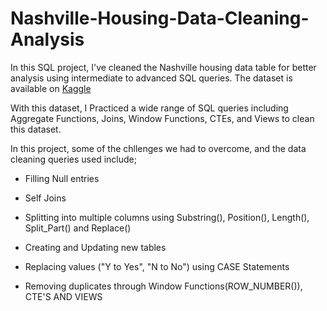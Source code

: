 # Nashville-Housing-Data-Cleaning-Analysis

In this SQL project, I've cleaned the Nashville housing data table for better analysis using intermediate to advanced SQL queries. The dataset is available on [Kaggle](https://www.kaggle.com/datasets/tmthyjames/nashville-housing-data)

With this dataset, I Practiced a wide range of SQL queries including Aggregate Functions, Joins, Window Functions, CTEs, and Views to clean this dataset.

In this project, some of the chllenges we had to overcome, and the data cleaning queries used include;

* Filling Null entries

* Self Joins

* Splitting into multiple columns using Substring(), Position(), Length(), Split_Part() and Replace()

* Creating and Updating new tables

* Replacing values ("Y to Yes", "N to No") using CASE Statements

* Removing duplicates through Window Functions(ROW_NUMBER()), CTE'S AND VIEWS
